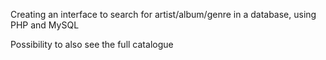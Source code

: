 Creating an interface to search for artist/album/genre in a database, using PHP and MySQL

Possibility to also see the full catalogue
